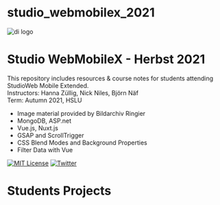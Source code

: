 # studio_webmobilex_2021

![di logo](https://github.com/digitalideation/comppx_h2001/blob/master/docs/assets/images/di-logo-small.jpg?raw=true "di logo")


# Studio WebMobileX - Herbst 2021

This repository includes resources & course notes for students attending StudioWeb Mobile Extended.<br/>
Instructors: Hanna Züllig, Nick Niles, Björn Näf <br/>
Term: Autumn 2021, HSLU<br/>
* Image material provided by Bildarchiv Ringier
* MongoDB, ASP.net
* Vue.js, Nuxt.js
* GSAP and ScrollTrigger 
* CSS Blend Modes and Background Properties
* Filter Data with Vue


[![MIT License](https://img.shields.io/badge/license-MIT-blue.svg)](http://opensource.org/licenses/MIT)
[![Twitter](https://img.shields.io/twitter/url/https/github.com/webslides/webslides.svg?style=social)](https://twitter.com/digideation)


# Students Projects
